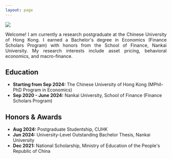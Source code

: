 ```yaml
---
layout: page
---
```


<img src="/images/graduation.jpg" class="floatpic"> 

<p style="text-align:justify; text-justify:inter-ideograph;">
Welcome! I am currently a research postgraduate at the Chinese University of Hong Kong. I earned a Bachelor's degree in Economics (Finance Scholars Program) with honors from the School of Finance, Nankai University. My research interests include asset pricing, behavioral economics, and macro-finance.
</p>

## Education

- **Starting from Sep 2024:** The Chinese University of Hong Kong (MPhil-PhD Program in Economics)
- **Sep 2020 - June 2024:** Nankai University, School of Finance (Finance Scholars Program)

## Honors & Awards

- **Aug 2024:** Postgraduate Studentship, CUHK
- **Jun 2024:** University-Level Outstanding Bachelor Thesis, Nankai University
- **Dec 2021:** National Scholarship, Ministry of Education of the People's Republic of China



<br>
